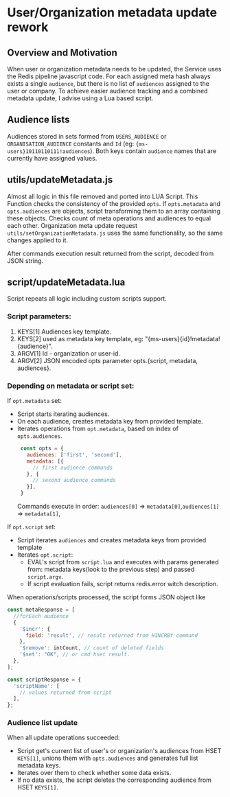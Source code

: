 # User/Organization metadata update rework
## Overview and Motivation
When user or organization metadata needs to be updated, the Service uses the Redis pipeline javascript code.
For each assigned meta hash always exists a single `audience`, but there is no list of `audiences` assigned to the user or company.
To achieve easier audience tracking and a combined metadata update, I advise using a Lua based script.

## Audience lists
Audiences stored in sets formed from `USERS_AUDIENCE` or `ORGANISATION_AUDIENCE` constants and `Id`
(eg: `{ms-users}10110110111!audiences`). Both keys contain `audience` names that are currently have assigned values.

## utils/updateMetadata.js
Almost all logic in this file removed and ported into LUA Script.
This Function checks the consistency of the provided `opts`. If `opts.metadata` and `opts.audiences` are objects, script transforming them to an array containing these objects. Checks count of meta operations and audiences to equal each other.
Organization meta update request `utils/setOrganizationMetadata.js` uses the same functionality, so the same changes applied to it.

After commands execution result returned from the script, decoded from JSON string.

## script/updateMetadata.lua
Script repeats all logic including custom scripts support.

### Script parameters:
1. KEYS[1] Audiences key template.
2. KEYS[2] used as metadata key template, eg: "{ms-users}{id}!metadata!{audience}".
3. ARGV[1] Id - organization or user-id.
4. ARGV[2] JSON encoded opts parameter opts.{script, metadata, audiences}.

### Depending on metadata or script set:
If `opt.metadata` set:
 * Script starts iterating audiences.
 * On each audience, creates metadata key from provided template.
 * Iterates operations from `opt.metadata`, based on index of `opts.audiences`.
    ```javascript
     const opts = {
       audiences: ['first', 'second'],
       metadata: [{
         // first audience commands
       }, {
         // second audience commands
       }], 
     }
    ```
   Commands execute in order: `audiences[0]` => `metadata[0]`,`audiences[1]` => `metadata[1]`, 

If `opt.script` set:
* Script iterates `audiences` and creates metadata keys from provided template
 * Iterates `opt.script`:
    * EVAL's script from `script.lua` and executes with params generated from: metadata keys(look to the previous step)
     and passed `script.argv`.
    * If script evaluation fails, script returns redis.error witch description.

When operations/scripts processed, the script forms JSON object like
```javascript
const metaResponse = [
  //forEach audience
  {
    '$incr': {
      field: 'result', // result returned from HINCRBY command
    },
    '$remove': intCount, // count of deleted fields
    '$set': "OK", // or cmd hset result.
  },
];

const scriptResponse = {
  'scriptName': [
    // values returned from script
  ],
};
```

### Audience list update
When all update operations succeeded:
* Script get's current list of user's or organization's audiences from HSET `KEYS[1]`,
unions them with `opts.audiences` and generates full list metadata keys.
* Iterates over them to check whether some data exists.
* If no data exists, the script deletes the corresponding audience from HSET `KEYS[1]`.

